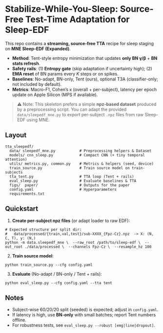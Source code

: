 # Stabilize-While-You-Sleep: Source-Free Test-Time Adaptation for Sleep-EDF

This repo contains a **streaming, source-free TTA** recipe for sleep staging on **MNE Sleep-EDF (Expanded)**.

- **Method**: Tent-style entropy minimization that updates **only BN γ/β** + **BN stats refresh**.
- **Safety rails**: (1) **Entropy gate** (skip adaptation if uncertainty high); (2) **EMA reset** of BN params every *K* steps or on spikes.
- **Baselines**: No-adapt, BN-only, Tent (ours), optional T3A (classifier-only; not included by default).
- **Metrics**: Macro-F1, Cohen’s κ (overall + per-subject), latency per epoch update on Apple Silicon (MPS if available).

> ⚠️ Note: This skeleton prefers a simple **npz-based dataset** produced by a preprocessing script. You can adapt the provided `data/sleepedf_mne.py` to export per-subject `.npz` files from raw Sleep-EDF using MNE.

## Layout
```
tta_sleepedf/
  data/ sleepedf_mne.py           # Preprocessing helpers & Dataset
  models/ cnn_sleep.py            # Compact CNN (+ tiny temporal attention)
  utils/ metrics.py, common.py    # Metrics & helpers (seed, device)
  train_source.py                 # Train source model on train-subjects
  tta_tent.py                     # TTA loop (Tent + rails)
  eval_sleep.py                   # Evaluate baselines & TTA
  figs/  paper/                   # Outputs for the paper
  config.yaml                     # Hyperparameters
  requirements.txt
```
## Quickstart

1) **Create per-subject npz files** (or adapt loader to raw EDF):
```
# Expected structure per split dir:
#   data/processed/{train,val,test}/sub-XXXX_{Fpz-Cz}.npz  -> X: (N, C, T), y: (N,)
python -m data.sleepedf_mne \  --raw_root /path/to/sleep-edf \  --out_root ./data/processed \  --channels Fpz-Cz \  --resample_hz 100
```

2) **Train source model**:
```
python train_source.py --cfg config.yaml
```

3) **Evaluate** (No-adapt / BN-only / Tent + rails):
```
python eval_sleep.py --cfg config.yaml --tta tent
```

## Notes
- Subject-wise 60/20/20 split (seeded) is expected; adjust in `config.yaml`.
- If latency is high, use **BN-only** with small batches; report Tent numbers offline.
- For robustness tests, see `eval_sleep.py --robust [emg|line|dropout]`.
